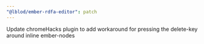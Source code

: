 ```yaml
---
"@lblod/ember-rdfa-editor": patch
---
```


Update chromeHacks plugin to add workaround for pressing the delete-key around inline ember-nodes
